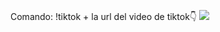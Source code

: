 Comando:
!tiktok + la url del video de tiktok👇
<img src="https://user-images.githubusercontent.com/60312427/179361919-7de2b29d-e83e-431a-a037-f9e87aea67a9.png">
